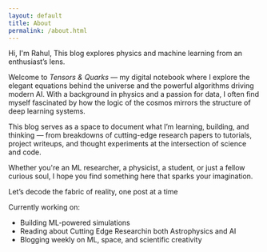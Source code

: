```yaml
---
layout: default
title: About
permalink: /about.html
---
```


Hi, I'm Rahul, 
This blog explores physics and machine learning from an enthusiast’s lens.

Welcome to *Tensors & Quarks* — my digital notebook where I explore the elegant equations behind the universe and the powerful algorithms driving modern AI. With a background in physics and a passion for data, I often find myself fascinated by how the logic of the cosmos mirrors the structure of deep learning systems.

This blog serves as a space to document what I’m learning, building, and thinking — from breakdowns of cutting-edge research papers to tutorials, project writeups, and thought experiments at the intersection of science and code.

Whether you're an ML researcher, a physicist, a student, or just a fellow curious soul, I hope you find something here that sparks your imagination.

Let’s decode the fabric of reality, one post at a time

Currently working on:  
- Building ML-powered simulations  
- Reading about Cutting Edge Researchin both Astrophysics and AI  
- Blogging weekly on ML, space, and scientific creativity
